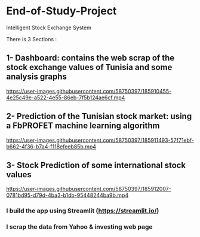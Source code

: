 # End-of-Study-Project
Intelligent Stock Exchange System 

There is 3 Sections : 

## 1- Dashboard: contains the web scrap of the stock exchange values of Tunisia and some analysis graphs 

https://user-images.githubusercontent.com/58750397/185910455-4e25c49e-a522-4e55-86eb-7f5b124ae6cf.mp4

## 2- Prediction of the Tunisian stock market: using a FbPROFET machine learning algorithm 

https://user-images.githubusercontent.com/58750397/185911493-57f71ebf-b662-4f36-b7a4-f118efeeb85b.mp4

## 3- Stock Prediction of some international stock values 

https://user-images.githubusercontent.com/58750397/185912007-0781bd95-d79d-4ba3-b1db-95448244ba9b.mp4


### I build the app using Streamlit (https://streamlit.io/) 
### I scrap the data from Yahoo & investing web page 
